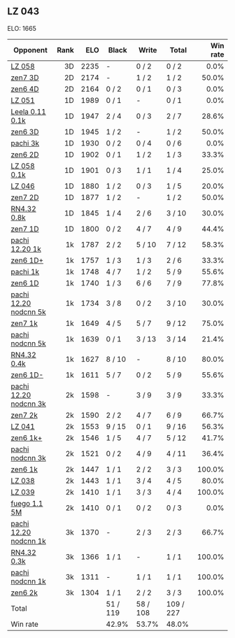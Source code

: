 ## LZ 043 ##

ELO: 1665

Opponent | Rank | ELO | Black | Write | Total | Win rate
---------|-----:|----:|-------|-------|-------|-------:
[LZ 058](LZ%20058.md) | 3D | 2235 | - | 0 / 2 | 0 / 2 | 0.0%
[zen7 3D](zen7%203D.md) | 2D | 2174 | - | 1 / 2 | 1 / 2 | 50.0%
[zen6 4D](zen6%204D.md) | 2D | 2164 | 0 / 2 | 0 / 1 | 0 / 3 | 0.0%
[LZ 051](LZ%20051.md) | 1D | 1989 | 0 / 1 | - | 0 / 1 | 0.0%
[Leela 0.11 0.1k](Leela%200.11%200.1k.md) | 1D | 1947 | 2 / 4 | 0 / 3 | 2 / 7 | 28.6%
[zen6 3D](zen6%203D.md) | 1D | 1945 | 1 / 2 | - | 1 / 2 | 50.0%
[pachi 3k](pachi%203k.md) | 1D | 1930 | 0 / 2 | 0 / 4 | 0 / 6 | 0.0%
[zen6 2D](zen6%202D.md) | 1D | 1902 | 0 / 1 | 1 / 2 | 1 / 3 | 33.3%
[LZ 058 0.1k](LZ%20058%200.1k.md) | 1D | 1901 | 0 / 3 | 1 / 1 | 1 / 4 | 25.0%
[LZ 046](LZ%20046.md) | 1D | 1880 | 1 / 2 | 0 / 3 | 1 / 5 | 20.0%
[zen7 2D](zen7%202D.md) | 1D | 1877 | 1 / 2 | - | 1 / 2 | 50.0%
[RN4.32 0.8k](RN4.32%200.8k.md) | 1D | 1845 | 1 / 4 | 2 / 6 | 3 / 10 | 30.0%
[zen7 1D](zen7%201D.md) | 1D | 1800 | 0 / 2 | 4 / 7 | 4 / 9 | 44.4%
[pachi 12.20 1k](pachi%2012.20%201k.md) | 1k | 1787 | 2 / 2 | 5 / 10 | 7 / 12 | 58.3%
[zen6 1D+](zen6%201D+.md) | 1k | 1757 | 1 / 3 | 1 / 3 | 2 / 6 | 33.3%
[pachi 1k](pachi%201k.md) | 1k | 1748 | 4 / 7 | 1 / 2 | 5 / 9 | 55.6%
[zen6 1D](zen6%201D.md) | 1k | 1740 | 1 / 3 | 6 / 6 | 7 / 9 | 77.8%
[pachi 12.20 nodcnn 5k](pachi%2012.20%20nodcnn%205k.md) | 1k | 1734 | 3 / 8 | 0 / 2 | 3 / 10 | 30.0%
[zen7 1k](zen7%201k.md) | 1k | 1649 | 4 / 5 | 5 / 7 | 9 / 12 | 75.0%
[pachi nodcnn 5k](pachi%20nodcnn%205k.md) | 1k | 1639 | 0 / 1 | 3 / 13 | 3 / 14 | 21.4%
[RN4.32 0.4k](RN4.32%200.4k.md) | 1k | 1627 | 8 / 10 | - | 8 / 10 | 80.0%
[zen6 1D-](zen6%201D-.md) | 1k | 1611 | 5 / 7 | 0 / 2 | 5 / 9 | 55.6%
[pachi 12.20 nodcnn 3k](pachi%2012.20%20nodcnn%203k.md) | 2k | 1598 | - | 3 / 9 | 3 / 9 | 33.3%
[zen7 2k](zen7%202k.md) | 2k | 1590 | 2 / 2 | 4 / 7 | 6 / 9 | 66.7%
[LZ 041](LZ%20041.md) | 2k | 1553 | 9 / 15 | 0 / 1 | 9 / 16 | 56.3%
[zen6 1k+](zen6%201k+.md) | 2k | 1546 | 1 / 5 | 4 / 7 | 5 / 12 | 41.7%
[pachi nodcnn 3k](pachi%20nodcnn%203k.md) | 2k | 1521 | 0 / 2 | 4 / 9 | 4 / 11 | 36.4%
[zen6 1k](zen6%201k.md) | 2k | 1447 | 1 / 1 | 2 / 2 | 3 / 3 | 100.0%
[LZ 038](LZ%20038.md) | 2k | 1443 | 1 / 1 | 3 / 4 | 4 / 5 | 80.0%
[LZ 039](LZ%20039.md) | 2k | 1410 | 1 / 1 | 3 / 3 | 4 / 4 | 100.0%
[fuego 1.1 5M](fuego%201.1%205M.md) | 2k | 1410 | 0 / 1 | 0 / 2 | 0 / 3 | 0.0%
[pachi 12.20 nodcnn 1k](pachi%2012.20%20nodcnn%201k.md) | 3k | 1370 | - | 2 / 3 | 2 / 3 | 66.7%
[RN4.32 0.3k](RN4.32%200.3k.md) | 3k | 1366 | 1 / 1 | - | 1 / 1 | 100.0%
[pachi nodcnn 1k](pachi%20nodcnn%201k.md) | 3k | 1311 | - | 1 / 1 | 1 / 1 | 100.0%
[zen6 2k](zen6%202k.md) | 3k | 1304 | 1 / 1 | 2 / 2 | 3 / 3 | 100.0%
Total | | | 51 / 119 | 58 / 108 | 109 / 227 | 
Win rate| | | 42.9% | 53.7% | 48.0% | 

